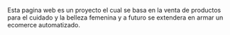 Esta pagina web es un proyecto el cual se basa en la venta de productos para el cuidado y la belleza femenina y a futuro se extendera en armar un ecomerce automatizado.